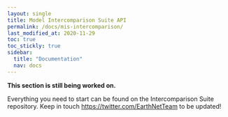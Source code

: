 ```yaml
---
layout: single
title: Model Intercomparison Suite API
permalink: /docs/mis-intercomparison/
last_modified_at: 2020-11-29
toc: true
toc_stickly: true
sidebar:
  title: "Documentation"
  nav: docs
---
```



**This section is still being worked on.**

Everything you need to start can be found on the Intercomparison Suite repository. Keep in touch https://twitter.com/EarthNetTeam to be updated!